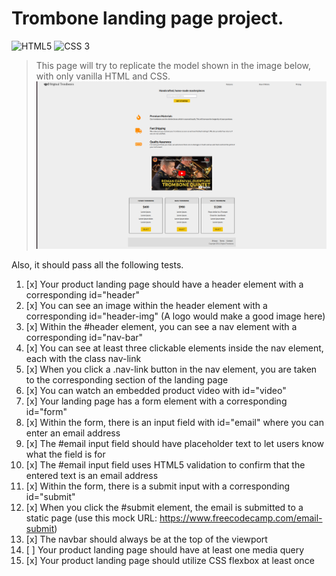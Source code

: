 # Trombone landing page project.

![HTML5](https://img.shields.io/badge/HTML-239120?style=for-the-badge&logo=html5&logoColor=white)
![CSS 3](https://img.shields.io/badge/CSS-239120?&style=for-the-badge&logo=css3&logoColor=white)
> This page will try to replicate the model shown in the image below, with only vanilla HTML and CSS. 
 ![Base model for the page](base_model.png)

Also, it should pass all the following tests.

1. [x] Your product landing page should have a header element with a corresponding id="header"
2. [x] You can see an image within the header element with a corresponding id="header-img" (A logo would make a good image here)
3. [x] Within the #header element, you can see a nav element with a corresponding id="nav-bar"
4. [x] You can see at least three clickable elements inside the nav element, each with the class nav-link
5. [x] When you click a .nav-link button in the nav element, you are taken to the corresponding section of the landing page
6. [x] You can watch an embedded product video with id="video"
7. [x] Your landing page has a form element with a corresponding id="form"
8. [x] Within the form, there is an input field with id="email" where you can enter an email address
9. [x] The #email input field should have placeholder text to let users know what the field is for
10. [x] The #email input field uses HTML5 validation to confirm that the entered text is an email address
11. [x] Within the form, there is a submit input with a corresponding id="submit"
12. [x] When you click the #submit element, the email is submitted to a static page (use this mock URL: https://www.freecodecamp.com/email-submit)
13. [x] The navbar should always be at the top of the viewport
14. [ ] Your product landing page should have at least one media query
15. [x] Your product landing page should utilize CSS flexbox at least once
